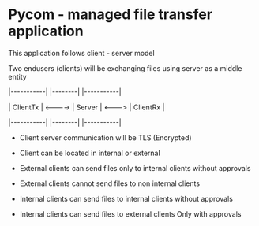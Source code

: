 
# Pycom - managed file transfer application


This application follows client - server model 

Two endusers (clients) will be exchanging files using server as a middle entity

  |-----------|        |--------|       |-----------|

  |  ClientTx | <----> | Server | <---> |  ClientRx |

  |-----------|        |--------|       |-----------|


- Client server communication will be TLS (Encrypted)

- Client can be located in internal or external

- External clients can send files only to internal clients without approvals

- External clients cannot send files to non internal clients

- Internal clients can send files to internal clients without approvals

- Internal clients can send files to external clients Only with approvals

